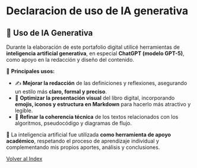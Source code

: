 # Declaracion de uso de IA generativa  
## 🤖 **Uso de IA Generativa**

Durante la elaboración de este portafolio digital utilicé herramientas de **inteligencia artificial generativa**, en especial **ChatGPT (modelo GPT-5)**, como apoyo en la redacción y diseño del contenido.  

🧠 **Principales usos:**
- ✍️ **Mejorar la redacción** de las definiciones y reflexiones, asegurando un estilo más **claro, formal y preciso**.  
- 🎨 **Optimizar la presentación visual** del libro digital, incorporando **emojis, iconos y estructura en Markdown** para hacerlo más atractivo y legible.  
- 🧩 **Refinar la coherencia técnica** de los textos relacionados con los algoritmos, pseudocódigo y diagramas de flujo.  

💬 La inteligencia artificial fue utilizada **como herramienta de apoyo académico**, respetando el proceso de aprendizaje individual y complementando mis propios aportes, análisis y conclusiones.

[Volver al Index](index.md)

